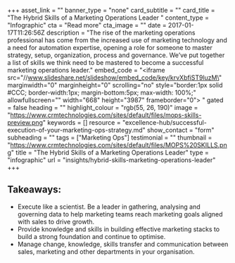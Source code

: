 +++
asset_link = ""
banner_type = "none"
card_subtitle = ""
card_title = "The Hybrid Skills of a Marketing Operations Leader "
content_type = "Infographic"
cta = "Read more"
cta_image = ""
date = 2017-01-17T11:26:56Z
description = "The rise of the marketing operations professional has come from the increased use of marketing technology and a need for automation expertise, opening a role for someone to master strategy, setup, organization, process and governance. We’ve put together a list of skills we think need to be mastered to become a successful marketing operations leader."
embed_code = "<iframe src=\"//www.slideshare.net/slideshow/embed_code/key/krvXbfiST9luzM\" marginwidth=\"0\" marginheight=\"0\" scrolling=\"no\" style=\"border:1px solid #CCC; border-width:1px; margin-bottom:5px; max-width: 100%;\" allowfullscreen=\"\" width=\"668\" height=\"3987\" frameborder=\"0\"> </iframe>"
gated = false
heading = ""
highlight_colour = "rgb(55, 26, 190)"
image = "https://www.crmtechnologies.com/sites/default/files/mops-skills-preview.png"
keywords = []
resource = "excellence-hub/successful-execution-of-your-marketing-ops-strategy.md"
show_contact = "form"
subheading = ""
tags = ["Marketing Ops"]
testimonial = ""
thumbnail = "https://www.crmtechnologies.com/sites/default/files/MOPS%20SKILLS.png"
title = "The Hybrid Skills of a Marketing Operations Leader"
type = "infographic"
url = "insights/hybrid-skills-marketing-operations-leader"
+++
## Takeaways:

* Execute like a scientist. Be a leader in gathering, analysing and governing data to help marketing teams reach marketing goals aligned with sales to drive growth.
* Provide knowledge and skills in building effective marketing stacks to build a strong foundation and continue to optimise.
* Manage change, knowledge, skills transfer and communication between sales, marketing and other departments in your organisation.